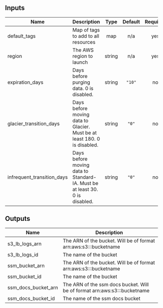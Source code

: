 
## Inputs

| Name | Description | Type | Default | Required |
|------|-------------|:----:|:-----:|:-----:|
| default\_tags | Map of tags to add to all resources | map | n/a | yes |
| region | The AWS region to launch | string | n/a | yes |
| expiration\_days | Days before purging data. 0 is disabled. | string | `"10"` | no |
| glacier\_transition\_days | Days before moving data to Glacier. Must be at least 180. 0 is disabled. | string | `"0"` | no |
| infrequent\_transition\_days | Days before moving data to Standard-IA. Must be at least 30. 0 is disabled. | string | `"0"` | no |

## Outputs

| Name | Description |
|------|-------------|
| s3\_lb\_logs\_arn | The ARN of the bucket. Will be of format arn:aws:s3:::bucketname |
| s3\_lb\_logs\_id | The name of the bucket |
| ssm\_bucket\_arn | The ARN of the bucket. Will be of format arn:aws:s3:::bucketname |
| ssm\_bucket\_id | The name of the bucket |
| ssm\_docs\_bucket\_arn | The ARN of the ssm docs bucket. Will be of format arn:aws:s3:::bucketname |
| ssm\_docs\_bucket\_id | The name of the ssm docs bucket |

